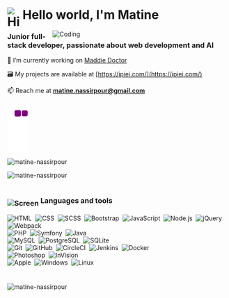# Hello world, I'm Matine <img align="left" alt="Hi" width="35px" src="https://camo.githubusercontent.com/e8e7b06ecf583bc040eb60e44eb5b8e0ecc5421320a92929ce21522dbc34c891/68747470733a2f2f6d656469612e67697068792e636f6d2f6d656469612f6876524a434c467a6361737252346961377a2f67697068792e676966" />

<img alt="Coding" width="400px" align="right" src="https://www.mygo.ge/uploads/blog/1584023795.jpg"/>

### Junior full-stack developer, passionate about web development and AI 

👷 I’m currently working on [Maddie Doctor](https://www.maddiedoctor.com/)

🗃️ My projects are available at [https://ipiei.com/](https://ipiei.com/)

📫 Reach me at **matine.nassirpour@gmail.com**

![snake gif](https://github.com/matine-nassirpour/matine-nassirpour/blob/output/github-contribution-grid-snake.gif)

<p>
  <img src="https://github-readme-stats.vercel.app/api?username=matine-nassirpour&show_icons=true&locale=en" alt="matine-nassirpour" />
</p>
<p>
  <img src="https://github-readme-streak-stats.herokuapp.com/?user=matine-nassirpour&" alt="matine-nassirpour" />
</p>

<h1></h1>

### <img  alt="Screen" width="55px" align="middle" src="https://media.giphy.com/media/WFZvB7VIXBgiz3oDXE/giphy.gif" /> Languages and tools 

![HTML](https://img.shields.io/badge/-HTML-003140?style=flat&logo=HTML5)&nbsp;
![CSS](https://img.shields.io/badge/-CSS-003140?style=flat&logo=CSS3&logoColor=1572B6)&nbsp;
![SCSS](https://img.shields.io/badge/-SCSS-003140?style=flat&logo=SASS)&nbsp;
![Bootstrap](https://img.shields.io/badge/-Bootstrap-003140?style=flat&logo=bootstrap&logoColor=7010EF)&nbsp;
![JavaScript](https://img.shields.io/badge/-JavaScript-003140?style=flat&logo=javascript)&nbsp;
![Node.js](https://img.shields.io/badge/-Node.js-003140?style=flat&logo=node.js)&nbsp;
![jQuery](https://img.shields.io/badge/-jQuery-003140?style=flat&logo=jquery&logoColor=0868AC)&nbsp;
![Webpack](https://img.shields.io/badge/-Webpack-003140?style=flat&logo=webpack)\
![PHP](https://img.shields.io/badge/-PHP-003140?style=flat&logo=php)&nbsp;
![Symfony](https://img.shields.io/badge/-Symfony-003140?style=flat&logo=symfony)&nbsp;
![Java](https://img.shields.io/badge/-Java-003140?style=flat&logo=java)\
![MySQL](https://img.shields.io/badge/-MySQL-003140?style=flat&logo=mysql&logoColor=FFFFFF)&nbsp;
![PostgreSQL](https://img.shields.io/badge/-PostgreSQL-003140?style=flat&logo=postgresql&logoColor=FFFFFF)&nbsp;
![SQLite](https://img.shields.io/badge/-SQLite-003140?style=flat&logo=sqlite&logoColor=75BFE6)\
![Git](https://img.shields.io/badge/-Git-FFFFFF?style=flat&logo=git)&nbsp;
![GitHub](https://img.shields.io/badge/-GitHub-FFFFFF?style=flat&logo=github&logoColor=1B1F23)&nbsp;
![CircleCI](https://img.shields.io/badge/-CircleCI-FFFFFF?style=flat&logo=circleci&logoColor=141314)&nbsp;
![Jenkins](https://img.shields.io/badge/-Jenkins-FFFFFF?style=flat&logo=jenkins)&nbsp;
![Docker](https://img.shields.io/badge/-Docker-FFFFFF?style=flat&logo=docker)\
![Photoshop](https://img.shields.io/badge/-Photoshop-003140?style=flat&logo=adobe-photoshop)&nbsp;
![InVision](https://img.shields.io/badge/-InVision-003140?style=flat&logo=invision)\
![Apple](https://img.shields.io/badge/-Apple-003140?style=flat&logo=apple)&nbsp;
![Windows](https://img.shields.io/badge/-Windows-003140?style=flat&logo=windows)&nbsp;
![Linux](https://img.shields.io/badge/-Linux-003140?style=flat&logo=linux&logoColor=FFFFFF)&nbsp;

<h1></h1>

<p align="left"> <img src="https://komarev.com/ghpvc/?username=matine-nassirpour&label=Profile%20views&color=0e75b6&style=flat" alt="matine-nassirpour" /> </p>

